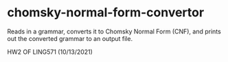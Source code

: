 # chomsky-normal-form-convertor
Reads in a grammar, converts it to Chomsky Normal Form (CNF), and prints out the converted grammar to an output file. 

HW2 OF LING571 (10/13/2021) 
